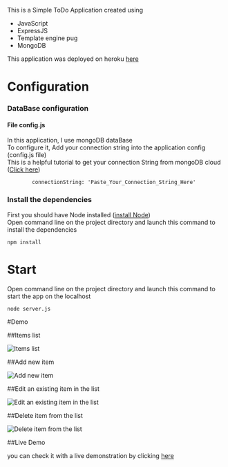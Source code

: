 This is a Simple ToDo Application created using <br>
 <ul>
    <li>JavaScript</li>
    <li>ExpressJS</li>
    <li>Template engine pug</li>
    <li>MongoDB</li>
 </ul>
     
This application was deployed on heroku [here](https://zakitodoapp.herokuapp.com)

# Configuration
### DataBase configuration

#### File config.js
In this application, I use mongoDB dataBase <br> 
To configure it, Add your connection string into the application config (config.js file)<br>
This is a helpful tutorial to get your connection String from mongoDB cloud ([Click here](https://www.youtube.com/watch?v=Ej05tq1220A))

```
        connectionString: 'Paste_Your_Connection_String_Here'
```

### Install the dependencies
First you should have Node installed ([install Node](https://nodejs.org/en/download/)) <br>
Open command line on the project directory and launch this command to install the dependencies
```shell script
npm install
```

# Start
Open command line on the project directory and launch this command to start the app on the localhost

```shell script
node server.js
```

#Demo

##Items list

<img alt="Items list" src="https://zakitodoapp.herokuapp.com/demo_image/to_do_list.png" style="text-align: center;">

##Add new item

<img alt="Add new item" src="https://zakitodoapp.herokuapp.com/demo_image/add-new-item.png" style="text-align: center;">

##Edit an existing item in the list

<img alt="Edit an existing item in the list" src="https://zakitodoapp.herokuapp.com/demo_image/edit-item.png" style="text-align: center;">

##Delete item from the list

<img alt="Delete item from the list" src="https://zakitodoapp.herokuapp.com/demo_image/delete_item.png" style="text-align: center;">


##Live Demo

you can check it with a live demonstration by clicking [here](https://zakitodoapp.herokuapp.com)
